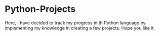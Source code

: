 # Python-Projects
Here, I have decided to track my progress in th Python language by implementing my knowledge in creating a few projects.
Hope you like it.
